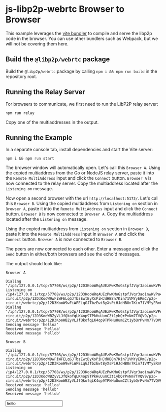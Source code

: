 # js-libp2p-webrtc Browser to Browser

This example leverages the [vite bundler](https://vitejs.dev/) to compile and serve the libp2p code in the browser. You can use other bundlers such as Webpack, but we will not be covering them here.

## Build the `@libp2p/webrtc` package

Build the `@libp2p/webrtc` package by calling `npm i && npm run build` in the repository root.

## Running the Relay Server

For browsers to communicate, we first need to run the LibP2P relay server:

```shell
npm run relay
```

Copy one of the multiaddresses in the output.

## Running the Example

In a separate console tab, install dependencies and start the Vite server:

```shell
npm i && npm run start
```

The browser window will automatically open.  Let's call this `Browser A`.
Using the copied multiaddress from the Go or NodeJS relay server, paste it into the `Remote MultiAddress` input and click the `Connect` button.
`Browser A` is now connected to the relay server.
Copy the multiaddress located after the `Listening on` message.

Now open a second browser with the url `http://localhost:5173/`.  Let's call this `Browser B`.
Using the copied multiaddress from `Listening on` section in `Browser A`, paste it into the `Remote MultiAddress` input and click the `Connect` button.
`Browser B` is now connected to `Browser A`.
Copy the multiaddress located after the `Listening on` message.

Using the copied multiaddress from `Listening on` section in `Browser B`, paste it into the `Remote MultiAddress` input in `Browser A` and click the `Connect` button.
`Browser A` is now connected to `Browser B`.

The peers are now connected to each other.  Enter a message and click the `Send` button in either/both browsers and see the echo'd messages.

The output should look like:

`Browser A`
```text
Dialing '/ip4/127.0.0.1/tcp/57708/ws/p2p/12D3KooWRqAUEzPwKMoGstpfJVqr3aoinwKVPu4DLo9nQncbnuLk'
Listening on /ip4/127.0.0.1/tcp/57708/ws/p2p/12D3KooWRqAUEzPwKMoGstpfJVqr3aoinwKVPu4DLo9nQncbnuLk/p2p-circuit/p2p/12D3KooW9wFiWFELqGJTbzEwtByXsPiHJdHB8n7Kin71VMYyERmC/p2p-circuit/webrtc/p2p/12D3KooW9wFiWFELqGJTbzEwtByXsPiHJdHB8n7Kin71VMYyERmC
Dialing '/ip4/127.0.0.1/tcp/57708/ws/p2p/12D3KooWRqAUEzPwKMoGstpfJVqr3aoinwKVPu4DLo9nQncbnuLk/p2p-circuit/p2p/12D3KooWBZyVLJfQkofqLK4op9TPkHuUumCZt1ybQrPvNm7TVQV9/p2p-circuit/webrtc/p2p/12D3KooWBZyVLJfQkofqLK4op9TPkHuUumCZt1ybQrPvNm7TVQV9'
Sending message 'helloa'
Received message 'helloa'
Received message 'hellob'
```

`Browser B`
```text
Dialing '/ip4/127.0.0.1/tcp/57708/ws/p2p/12D3KooWRqAUEzPwKMoGstpfJVqr3aoinwKVPu4DLo9nQncbnuLk/p2p-circuit/p2p/12D3KooW9wFiWFELqGJTbzEwtByXsPiHJdHB8n7Kin71VMYyERmC/p2p-circuit/webrtc/p2p/12D3KooW9wFiWFELqGJTbzEwtByXsPiHJdHB8n7Kin71VMYyERmC'
Listening on /ip4/127.0.0.1/tcp/57708/ws/p2p/12D3KooWRqAUEzPwKMoGstpfJVqr3aoinwKVPu4DLo9nQncbnuLk/p2p-circuit/p2p/12D3KooWBZyVLJfQkofqLK4op9TPkHuUumCZt1ybQrPvNm7TVQV9/p2p-circuit/webrtc/p2p/12D3KooWBZyVLJfQkofqLK4op9TPkHuUumCZt1ybQrPvNm7TVQV9
Received message 'helloa'
Sending message 'hellob'
Received message 'hellob'
```


<input type="text" id="message" value="hello" />